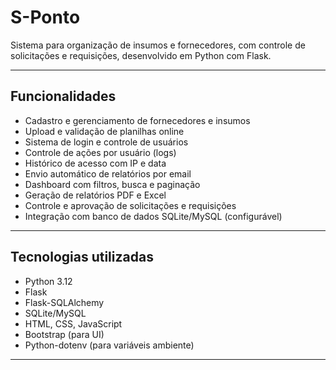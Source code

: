 # S-Ponto

Sistema para organização de insumos e fornecedores, com controle de solicitações e requisições, desenvolvido em Python com Flask.

---

## Funcionalidades

- Cadastro e gerenciamento de fornecedores e insumos
- Upload e validação de planilhas online
- Sistema de login e controle de usuários
- Controle de ações por usuário (logs)
- Histórico de acesso com IP e data
- Envio automático de relatórios por email
- Dashboard com filtros, busca e paginação
- Geração de relatórios PDF e Excel
- Controle e aprovação de solicitações e requisições
- Integração com banco de dados SQLite/MySQL (configurável)

---

## Tecnologias utilizadas

- Python 3.12
- Flask
- Flask-SQLAlchemy
- SQLite/MySQL
- HTML, CSS, JavaScript
- Bootstrap (para UI)
- Python-dotenv (para variáveis ambiente)

---

